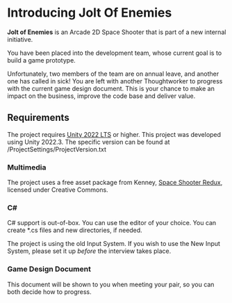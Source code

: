 # Introducing Jolt Of Enemies

**Jolt of Enemies** is an Arcade 2D Space Shooter that is part of a new internal initiative.

You have been placed into the development team, whose current goal is to build a game prototype.

Unfortunately, two members of the team are on annual leave, and another one has called in sick! You are left with another Thoughtworker to progress with the current game design document. This is your chance to make an impact on the business, improve the code base and deliver value.

## Requirements

The project requires [Unity 2022 LTS](https://unity.com/download) or higher. This project was developed using Unity 2022.3. The specific version can be found at /ProjectSettings/ProjectVersion.txt

### Multimedia

The project uses a free asset package from Kenney, [Space Shooter Redux](https://www.kenney.nl/assets/space-shooter-redux), licensed under Creative Commons.

### C#

C# support is out-of-box. You can use the editor of your choice.
You can create *.cs files and new directories, if needed.

The project is using the old Input System. If you wish to use the New Input System, please set it up *before* the interview takes place.

### Game Design Document

This document will be shown to you when meeting your pair, so you can both decide how to progress.
